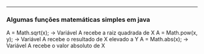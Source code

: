 
---
### Algumas funções matemáticas simples em java

A = Math.sqrt(x); -> Variável A recebe a raiz quadrada de X
A = Math.pow(x, y); -> Variável A recebe o resultado de X elevado a Y
A = Math.abs(x); -> Variável A recebe o valor absoluto de X